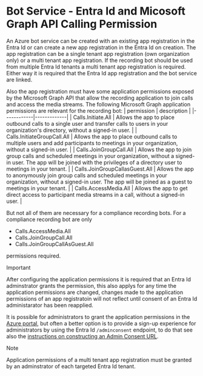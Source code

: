 # Bot Service - Entra Id and Micosoft Graph API Calling Permission

An Azure bot service can be created with an existing app registration in the Entra Id or can create a new app registration in the Entra Id on creation. The app registration can be a single tenant app registration (own organization only) or a multi tenant app registration. If the recording bot should be used from multiple Entra Id tenants a multi tenant app registration is required. Either way it is required that the Entra Id app registration and the bot service are linked.

Also the app registration must have some application permissions exposed by the Microsoft Graph API that allow the recording application to join calls and access the media streams. The following Microsoft Graph application permissions are relevant for the recording bot:
| permission | description |
|------------|-------------|
| Calls.Initiate.All | Allows the app to place outbound calls to a single user and transfer calls to users in your organization's directory, without a signed-in user. |
| Calls.InitiateGroupCall.All | Allows the app to place outbound calls to multiple users and add participants to meetings in your organization, without a signed-in user. |
| Calls.JoinGroupCall.All | Allows the app to join group calls and scheduled meetings in your organization, without a signed-in user. The app will be joined with the privileges of a directory user to meetings in your tenant. |
| Calls.JoinGroupCallasGuest.All | Allows the app to anonymously join group calls and scheduled meetings in your organization, without a signed-in user. The app will be joined as a guest to meetings in your tenant. |
| Calls.AccessMedia.All | Allows the app to get direct access to participant media streams in a call, without a signed-in user. |

But not all of them are necessary for a compliance recording bots. For a compliance recording bot are only

- Calls.AccessMedia.All
- Calls.JoinGroupCall.All
- Calls.JoinGroupCallAsGuest.All

permissions required.

> [!IMPORTANT]
> After configuring the application permissions it is required that an Entra Id adminstrator grants the permission, this also applys for any time the application permissions are changed, changes made to the application permissions of an app registratoin will not reflect until consent of an Entra Id administarator has been reapplied.

It is possible for administrators to grant the application permissions in the [Azure portal](https://portal.azure.com), but often a better option is to provide a sign-up experience for administrators by using the Entra Id `/adminconsent` endpoint, to do that see also the [instructions on constructing an Admin Consent URL](https://learn.microsoft.com/en-us/entra/identity-platform/v2-admin-consent).

> [!Note]
> Application permissions of a multi tenant app registration must be granted by an adminstrator of each targeted Entra Id tenant.
